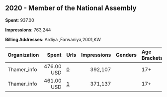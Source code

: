 ## 2020 - Member of the National Assembly 
**Spent**: 937.00

**Impressions**: 763,244

**Billing Addresses**: Ardiya ,Farwaniya,2001,KW

|Organization|Spent|Urls|Impressions|Genders|Age Brackets|Country Codes|
|:---|---:|:---|---:|:---|:---|:---|
|Thamer_info|476.00 USD|[0](https://www.snap.com/political-ads/asset/d363149ab73a8174983c7b2eca0adbac4185f6fb0417211bdf0d60b83815f03c?mediaType=mp4)|392,107||17+|kuwait|
|Thamer_info|461.00 USD|[1](https://www.snap.com/political-ads/asset/9656af512fb898da701fb306930fe2d65b57aa64cdd98207aeac0b9164058d30?mediaType=mp4)|371,137||17+|kuwait|

